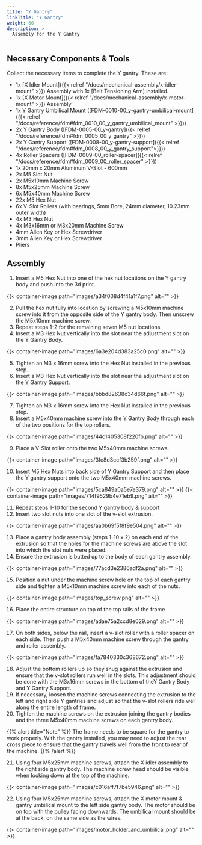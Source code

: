 ```yaml
---
title: "Y Gantry"
linkTitle: "Y Gantry"
weight: 60
description: >
  Assembly for the Y Gantry
---
```


## Necessary Components & Tools

Collect the necessary items to complete the Y gantry. These are:

* 1x [X Idler Mount]({{< relref "/docs/mechanical-assembly/x-idler-mount" >}}) Assembly with 1x [Belt Tensioning Arm] installed.
* 1x [X Motor Mount]({{< relref "/docs/mechanical-assembly/x-motor-mount" >}}) Assembly
* 1x Y Gantry Umbilical Mount ([FDM-0010-00_y-gantry-umbilical-mount]({{< relref "/docs/reference/fdm#fdm_0010_00_y_gantry_umbilical_mount" >}}))
* 2x Y Gantry Body ([FDM-0005-00_y-gantry]({{< relref "/docs/reference/fdm#fdm_0005_00_y_gantry" >}}))
* 2x Y Gantry Support ([FDM-0008-00_y-gantry-support]({{< relref "/docs/reference/fdm#fdm_0008_00_y_gantry_support">}}))
* 4x Roller Spacers ([FDM-0009-00_roller-spacer]({{< relref "/docs/reference/fdm#fdm_0009_00_roller_spacer" >}}))
* 1x 20mm x 20mm Aluminum V-Slot - 600mm
* 2x M5 Slot Nut
* 2x M5x10mm Machine Screw
* 8x M5x25mm Machine Screw
* 6x M5x40mm Machine Screw
* 22x M5 Hex Nut
* 6x V-Slot Rollers (with bearings, 5mm Bore, 24mm diameter, 10.23mm outer width)
* 4x M3 Hex Nut
* 4x M3x16mm or M3x20mm Machine Screw
* 4mm Allen Key or Hex Screwdriver
* 3mm Allen Key or Hex Screwdriver
* Pliers

## Assembly

1. Insert a M5 Hex Nut into one of the hex nut locations on the Y gantry body and push into the 3d print.

{{< container-image path="images/a34f008d4f41a1f7.png" alt="" >}}

2. Pull the hex nut fully into location by screwing a M5x10mm machine screw into it from the opposite side of the Y gantry body. Then unscrew the M5x10mm machine screw.
3. Repeat steps 1-2 for the remaining seven M5 nut locations.
4. Insert a M3 Hex Nut vertically into the slot near the adjustment slot on the Y Gantry Body.

{{< container-image path="images/6a3e204d383a25c0.png" alt="" >}}

5. Tighten an M3 x 16mm screw into the Hex Nut installed in the previous step.
6. Insert a M3 Hex Nut vertically into the slot near the adjustment slot on the Y Gantry Support.

{{< container-image path="images/bbbd82638c34d66f.png" alt="" >}}

7. Tighten an M3 x 16mm screw into the Hex Nut installed in the previous step.
8. Insert a M5x40mm machine screw into the Y Gantry Body through each of the two positions for the top rollers.

{{< container-image path="images/44c1405308f220fb.png" alt="" >}}

9. Place a V-Slot roller onto the two M5x40mm machine screws.

{{< container-image path="images/3fc8d3ccf3b259f.png" alt="" >}}

10. Insert M5 Hex Nuts into back side of Y Gantry Support and then place the Y gantry support onto the two M5x40mm machine screws.

{{< container-image path="images/5ca849a0a5e7e379.png" alt="" >}}
{{< container-image path="images/714f9529b4e71eb9.png" alt="" >}}

11. Repeat steps 1-10 for the second Y gantry body & support
12. Insert two slot nuts into one slot of the v-slot extrusion.

{{< container-image path="images/aa0b69f5f8f9e504.png" alt="" >}}

13. Place a gantry body assembly (steps 1-10 x 2) on each end of the extrusion so that the holes for the machine screws are above the slot into which the slot nuts were placed.
14. Ensure the extrusion is butted up to the body of each gantry assembly.

{{< container-image path="images/77acd3e2386adf2a.png" alt="" >}}

15. Position a nut under the machine screw hole on the top of each gantry side and tighten a M5x10mm machine screw into each of the nuts.

{{< container-image path="images/top_screw.png" alt="" >}}    

16. Place the entire structure on top of the top rails of the frame

{{< container-image path="images/adae75a2ccd8e029.png" alt="" >}}

17. On both sides, below the rail, insert a v-slot roller with a roller spacer on each side. Then push a M5x40mm machine screw through the gantry and roller assembly.

{{< container-image path="images/fa7840330c368672.png" alt="" >}}

18. Adjust the bottom rollers up so they snug against the extrusion  and ensure that the v-slot rollers run well in the slots. This adjustment should be done with the M3x16mm screws in the bottom of theY Gantry Body and Y Gantry Support.
19. If necessary, loosen the machine screws connecting the extrusion to the left and right side Y gantries and adjust so that the v-slot rollers ride well along the entire length of frame.
20. Tighten the machine screws on the extrusion joining the gantry bodies and the three M5x40mm machine screws on each gantry body.

{{% alert title="Note" %}}
The frame needs to be square for the gantry to work properly. With the gantry installed, you may need to adjust the rear cross piece to ensure that the gantry travels well from the front to rear of the machine.
{{% /alert %}}

21. Using four M5x25mm machine screws, attach the X idler assembly to the right side gantry body. The machine screw head should be visible when looking down at the top of the machine.

{{< container-image path="images/c016aff7f7be5946.png" alt="" >}}

22. Using four M5x25mm machine screws, attach the X motor mount & gantry umbilical mount to the left side gantry body. The motor should be on top with the pulley facing downwards. The umbilical mount should be at the back, on the same side as the wires.

{{< container-image path="images/motor_holder_and_umbilical.png" alt="" >}}

